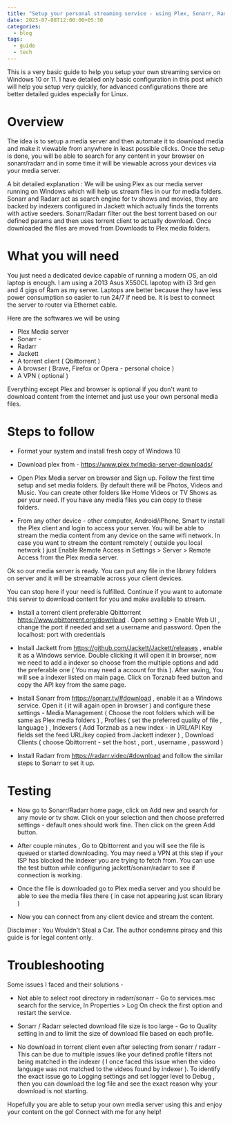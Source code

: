 ```yaml
---
title: "Setup your personal streaming service - using Plex, Sonarr, Radarr and Jackett"
date: 2023-07-08T12:00:00+05:30
categories:
  - blog
tags:
  - guide
  - tech
---
```


This is a very basic guide to help you setup your own streaming service on Windows 10 or 11. I have detailed only basic configuration in this post which will help you setup very quickly, for advanced configurations there are better detailed guides especially for Linux.

# Overview

The idea is to setup a media server and then automate it to download media and make it viewable from anywhere in least possible clicks. Once the setup is done, you will be able to search for any content in your browser on sonarr/radarr and in some time it will be viewable across your devices via your media server. 

A bit detailed explanation : We will be using Plex as our media server running on Windows which will help us stream files in our for media folders. Sonarr and Radarr act as search engine for tv shows and movies, they are backed by indexers configured in Jackett which actually finds the torrents with active seeders. Sonarr/Radarr filter out the best torrent based on our defined params and then uses torrent client to actually download. Once downloaded the files are moved from Downloads to Plex media folders. 

# What you will need

You just need a dedicated device capable of running a modern OS, an old laptop is enough. I am using a 2013 Asus X550CL lapotop with i3 3rd gen and 4 gigs of Ram as my server. Laptops are better because they have less power consumption so easier to run 24/7 if need be. It is best to connect the server to router via Ethernet cable.

Here are the softwares we will be using 

- Plex Media server
- Sonarr - 
- Radarr 
- Jackett
- A torrent client ( Qbittorrent )
- A browser ( Brave, Firefox or Opera - personal choice )
- A VPN ( optional )

Everything except Plex and browser is optional if you don't want to download content from the internet and just use your own personal media files.

# Steps to follow

- Format your system and install fresh copy of Windows 10

- Download plex from - https://www.plex.tv/media-server-downloads/

- Open Plex Media server on browser and Sign up. Follow the first time setup and set media folders. By default there will be Photos, Videos and Music. You can create other folders like Home Videos or TV Shows as per  your need. If you have any media files you can copy to these folders.

- From any other device - other computer, Android/iPhone, Smart tv install the Plex client and login to access your server. You will be able to stream the media content from any device on the same wifi network. In case you want to stream the content remotely ( outside you local network ) just Enable Remote Access in Settings > Server > Remote Access from the Plex media server.

Ok so our media server is ready. You can put any file in the library folders on server and it will be streamable across your client devices.

You can stop here if your need is fulfilled. Continue if you want to automate this server to download content for you and make available to stream.

- Install a torrent client preferable Qbittorrent https://www.qbittorrent.org/download . Open setting > Enable Web UI , change the port if needed and set a username and password. Open the localhost: port with credentials

- Install Jackett from https://github.com/Jackett/Jackett/releases , enable it as a Windows service. Double clicking it will open it in browser, now we need to add a indexer so choose from the multiple options and add the preferable one ( You may need a account for this ). After saving, You will see a indexer listed on main page. Click on Torznab feed button and copy the API key from the same page.

- Install Sonarr from https://sonarr.tv/#download , enable it as a Windows service. Open it ( it will again open in browser ) and configure these settings - Media Management ( Choose the root folders which will be same as Plex media folders ) , Profiles ( set the preferred quality of file , language ) , Indexers ( Add Torznab as a new index - in URL/API Key fields set the feed URL/key copied from Jackett indexer ) , Download Clients ( choose Qbittorrent - set the host , port , username , password )

- Install Radarr from https://radarr.video/#download and follow the similar steps to Sonarr to set it up.

# Testing

- Now go to Sonarr/Radarr home page, click on Add new and search for any movie or tv show. Click on your selection and then choose preferred settings - default ones should work fine. Then click on the green Add button. 

- After couple minutes , Go to Qbittorrent and you will see the file is queued or started downloading. You may need a VPN at this step if your ISP has blocked the indexer you are trying to fetch from. You can use the test button while configuring jackett/sonarr/radarr to see if connection is working.

- Once the file is downloaded go to Plex media server and you should be able to see the media files there ( in case not appearing just scan library ) 

- Now you can connect from any client device and stream the content.

Disclaimer : You Wouldn't Steal a Car. The author condemns piracy and this guide is for legal content only.

# Troubleshooting

Some issues I faced and their solutions -

- Not able to select root directory in radarr/sonarr - Go to services.msc search for the service, In Properties > Log On check the first option and restart the service.

- Sonarr / Radarr selected download file size is too large - Go to Quality setting in and to limit the size of download file based on each profile.

- No download in torrent client even after selecting from sonarr / radarr - This can be due to multiple issues like your defined profile filters not being matched in the indexer ( I once faced this issue when the video language was not matched to the videos found by indexer ). To identify the exact issue go to Logging settings and set logger level to Debug , then you can download the log file and see the exact reason why your download is not starting. 

Hopefully you are able to setup your own media server using this and enjoy your content on the go! Connect with me for any help!
